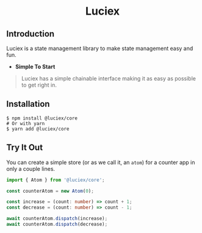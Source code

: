 <h1 align="center">
    <p align="center">Luciex</p>
</h1>

## Introduction

Luciex is a state management library to make state management easy and fun.

- **Simple To Start**

> Luciex has a simple chainable interface making it as easy as possible to get right in.

## Installation
```
$ npm install @luciex/core
# Or with yarn
$ yarn add @luciex/core
```
## Try It Out
You can create a simple store (or as we call it, an `atom`) for a counter app in only a couple lines.
```typescript
import { Atom } from '@luciex/core';

const counterAtom = new Atom(0);

const increase = (count: number) => count + 1;
const decrease = (count: number) => count - 1;

await counterAtom.dispatch(increase);
await counterAtom.dispatch(decrease);
```